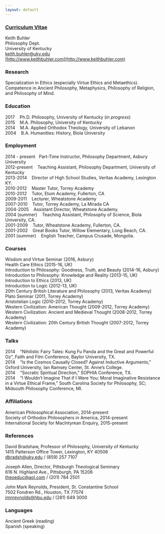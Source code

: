 ```yaml
---
layout: default
--- 
```


### [Curriculum Vitae](http://keithbuhler.github.io/Buhler-CV.pdf)
Keith Buhler  
Philosophy Dept.   
University of Kentucky  
[keith.buhler@uky.edu](emailto:keith.buhler@uky.edu)  
[http://www.keithbuhler.com](http://www.keithbuhler.com)  

### Research  
Specialization in Ethics (especially Virtue Ethics and Metaethics).   
Competence in Ancient Philosophy, Metaphysics, Philosophy of Religion, and Philosophy of Mind.  

### Education
2017  &nbsp;&nbsp; Ph.D. Philosophy, University of Kentucky   (*in progress*)  
2015  &nbsp;&nbsp; M.A. Philosophy, University of Kentucky   
2014  &nbsp;&nbsp; M.A. Applied Orthodox Theology, University of Lebanon   
2004  &nbsp;&nbsp; B.A. Humanities: History, Biola University   

### Employment
2014 - present &nbsp;&nbsp;Part-Time Instructor, Philosophy Department, Asbury University  
2012-present &nbsp;&nbsp; Teaching Assistant, Philosophy Department, University of Kentucky  
2013-2014 &nbsp;&nbsp;   Director of High School Studies, Veritas Academy, Lexington KY.   
2010-2012  &nbsp;&nbsp;  Master Tutor, Torrey Academy    
2010-2012  &nbsp;&nbsp;  Tutor, Etum Academy, Fullerton, CA  
2009-2011  &nbsp;&nbsp;  Lecturer, Wheatstone Academy  
2007-2010  &nbsp;&nbsp;  Tutor, Torrey Academy, La Mirada CA  
2004-2005 &nbsp;&nbsp;   Assistant Director, Wheatstone Academy.  
2004 (summer) &nbsp;&nbsp; Teaching Assistant, Philosophy of Science, Biola University, CA.  
2001-2009  &nbsp;&nbsp;  Tutor, Wheatstone Academy, Fullerton, CA.   
2001-2002  &nbsp;&nbsp;  Great Books Tutor, Willow Elementary, Long Beach, CA.  
2001 (summer) &nbsp;&nbsp; English Teacher, Campus Crusade, Mongolia.

### Courses
Wisdom and Virtue Seminar (2016, Asbury)  
Health Care Ethics   (2015-16, UK)  
Introduction to Philosophy: Goodness, Truth, and Beauty  (2014-16, Asbury)  
Introduction to Philosophy: Knowledge and Reality (2013-15, UK)  
Introduction to Ethics (2013, UK)  
Introduction to Logic (2012-13, UK)  
20th Century British Literature and Philosophy (2013, Veritas Academy)   
Plato Seminar (2011, Torrey Academy)   
Aristotelian Logic (2010-2012, Torrey Academy)  
Western Civilization: American Thought (2009-2012, Torrey Academy)  
Western Civilization: Ancient and Medieval Thought (2008-2012, Torrey Academy)  
Western Civilization: 20th Century British Thought (2007-2012, Torrey Academy)  

### Talks
2014 &nbsp;&nbsp;   “Nihilistic Fairy Tales: Kung Fu Panda and the Great and Powerful Oz”, Faith and Film Conference, Baylor University, TX.       
2014 &nbsp;&nbsp;  “Is the Cosmos Causally Closed? Against Inductive Arguments,” Oxford University, Ian Ramsey Center, St. Anne’s College.  
2014 &nbsp;&nbsp;  “Socratic Spiritual Direction,” SOPHIA Conference, TX.  
2014 &nbsp;&nbsp;  “I Wouldn’t Imagine That if I Were You: Moral Imaginative Resistance in a Virtue Ethical Frame,” South Carolina Society for Philosophy, SC;  Midsouth Philosophy Conference, MI.  
  

### Affiliations
American Philosophical Association, 2014-present  
Society of Orthodox Philosophers in America, 2014-present  
International Society for MacIntyrean Enquiry, 2015-present  

### References
David Bradshaw, Professor of Philosophy, University of Kentucky   
1415 Patterson Office Tower, Lexington, KY 40506   
[dbradsh@uky.edu](emailto:dbradsh@uky.edu) / (859) 257 7107   
  
Joseph Allen, Director, Pittsburgh Theological Seminary   
616 N. Highland Ave., Pittsburgh, PA 15206   
[theoeduc@aol.com](emailto:theoeduc@aol.com) / (201) 784 2501   
  
John Mark Reynolds, President, St. Constantine School  
7502 Fondren Rd., Houston, TX 77074    
[jmnreynolds@hbu.edu](emailto:jmnreynolds@hbu.edu) / (281) 649 3000   

### Languages ###
Ancient Greek (reading)  
Spanish  (speaking)  